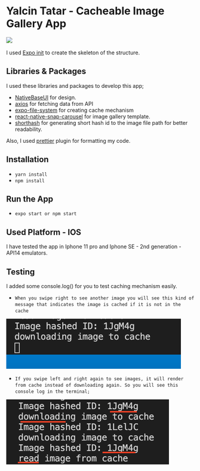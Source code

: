 # Yalcin Tatar - Cacheable Image Gallery App

![](assets/screenShots/imageGalleryGif.gif)

I used [Expo init](https://docs.expo.io/get-started/create-a-new-app/) to create the skeleton of the structure.

## Libraries & Packages

I used these libraries and packages to develop this app;

- [NativeBaseUI](https://nativebase.io/) for design.
- [axios](https://www.npmjs.com/package/axios) for fetching data from API
- [expo-file-system](https://docs.expo.io/versions/latest/sdk/filesystem/) for creating cache mechanism
- [react-native-snap-carousel](https://github.com/archriss/react-native-snap-carousel) for image gallery template.
- [shorthash](https://www.npmjs.com/package/shorthash) for generating short hash id to the image file path for better readability.

Also, I used [prettier](https://prettier.io/) plugin for formatting my code.

## Installation

- `yarn install`
- `npm install`

## Run the App

- `expo start or npm start`

## Used Platform - IOS

I have tested the app in Iphone 11 pro and Iphone SE - 2nd generation - API14 emulators.

## Testing

I added some console.log() for you to test caching mechanism easily.

- `When you swipe right to see another image you will see this kind of message that indicates the image is cached if it is not in the cache`

![alt text](assets/screenShots/1.png)

- `If you swipe left and right again to see images, it will render from cache instead of downloading again. So you will see this console log in the terminal;`

![alt text](assets/screenShots/2.png)
